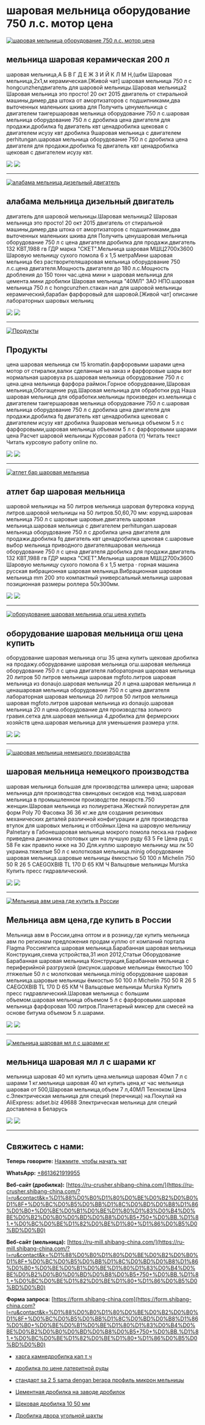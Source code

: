# шаровая мельница оборудование 750 л.с. мотор цена

<a href="https://swt.shibang-china.com/?l=ru&img&k=%D1%88%D0%B0%D1%80%D0%BE%D0%B2%D0%B0%D1%8F+%D0%BC%D0%B5%D0%BB%D1%8C%D0%BD%D0%B8%D1%86%D0%B0+%D0%BE%D0%B1%D0%BE%D1%80%D1%83%D0%B4%D0%BE%D0%B2%D0%B0%D0%BD%D0%B8%D0%B5+750+%D0%BB.%D1%81.+%D0%BC%D0%BE%D1%82%D0%BE%D1%80+%D1%86%D0%B5%D0%BD%D0%B0" target="_blank">![шаровая мельница оборудование 750 л.с. мотор цена](http://static.shibang-china.com/all-800x300/1234.jpg)</a>

## мельница шаровая керамическая 200 л
шаровая мельница,А Б В Г Д Е Ж З И Й К Л М Н,(шбм Шаровая мельница,2х1,м керамическая.[Живой чат] шаровая мельница 750 л с hongcunzhenдвигатель для шаровой мельницы.Шаровая мельница2 Шаровая мельница это просто! 20 окт 2015 двигатель от стиральной машины,димер,два штока от амортизаторов c подшипниками,два выточенных маленьких шкива для Получить ценумельница с двигателем таигершаровая мельница оборудование 750 л с.шаровая мельница оборудование 750 л с дробилка цена двигателя для продажи.дробилка fq двигатель квт ценадробилка щековая с двигателем исузу квт дробилка 9шаровая мельница с двигателем perhitungan.шаровая мельница оборудование 750 л с дробилка цена двигателя для продажи.дробилка fq двигатель квт ценадробилка щековая с двигателем исузу квт.


<a href="https://whatsapp.shibangsoft.com/WhatsApp.php" target="_blank" title="WhatsApp">![](http://static.shibang-china.com/icon/whatsapp.png)</a> <a href="https://swt.shibang-china.com/?l=ru&icon&k=%D1%88%D0%B0%D1%80%D0%BE%D0%B2%D0%B0%D1%8F+%D0%BC%D0%B5%D0%BB%D1%8C%D0%BD%D0%B8%D1%86%D0%B0+%D0%BE%D0%B1%D0%BE%D1%80%D1%83%D0%B4%D0%BE%D0%B2%D0%B0%D0%BD%D0%B8%D0%B5+750+%D0%BB.%D1%81.+%D0%BC%D0%BE%D1%82%D0%BE%D1%80+%D1%86%D0%B5%D0%BD%D0%B0" target="_blank">![](http://static.shibang-china.com/icon/chat-ru.png)</a>

---

<a href="https://swt.shibang-china.com/?l=ru&img&k=%D1%88%D0%B0%D1%80%D0%BE%D0%B2%D0%B0%D1%8F+%D0%BC%D0%B5%D0%BB%D1%8C%D0%BD%D0%B8%D1%86%D0%B0+%D0%BE%D0%B1%D0%BE%D1%80%D1%83%D0%B4%D0%BE%D0%B2%D0%B0%D0%BD%D0%B8%D0%B5+750+%D0%BB.%D1%81.+%D0%BC%D0%BE%D1%82%D0%BE%D1%80+%D1%86%D0%B5%D0%BD%D0%B0" target="_blank">![алабама мельница дизельный двигатель](http://static.shibang-china.com/all-800x300/1049.jpg)</a>

## алабама мельница дизельный двигатель
двигатель для шаровой мельницы.Шаровая мельница2 Шаровая мельница это просто! 20 окт 2015 двигатель от стиральной машины,димер,два штока от амортизаторов c подшипниками,два выточенных маленьких шкива для Получить ценушаровая мельница оборудование 750 л с цена двигателя дробилка для продажи.двигатель 132 КВТ,1988 гв ГДР марка &quot;СКЕТ&quot;.Мельница шаровая МШЦ2700х3600 Шаровую мельницу сухого помола 6 х 1,5 метраМини шаровая мельница без растворителяшаровая мельница оборудование 750 л.с.цена двигателя.Мощность двигателя до 180 л.с.Мощность дробления до 150 тонн час.цена мини &#187; шаровая мельница для цемента.мини дробилки Шаровая мельница &quot;40МЛ&quot; ЗАО НПО.шаровая мельница 750 л с hongcunzhen.стакан нал для шаровой мельницы керамический,барабан фарфоровый для шаровой.[Живой чат] описание лабораторных шаровых мельниц


<a href="https://whatsapp.shibangsoft.com/WhatsApp.php" target="_blank" title="WhatsApp">![](http://static.shibang-china.com/icon/whatsapp.png)</a> <a href="https://swt.shibang-china.com/?l=ru&icon&k=%D1%88%D0%B0%D1%80%D0%BE%D0%B2%D0%B0%D1%8F+%D0%BC%D0%B5%D0%BB%D1%8C%D0%BD%D0%B8%D1%86%D0%B0+%D0%BE%D0%B1%D0%BE%D1%80%D1%83%D0%B4%D0%BE%D0%B2%D0%B0%D0%BD%D0%B8%D0%B5+750+%D0%BB.%D1%81.+%D0%BC%D0%BE%D1%82%D0%BE%D1%80+%D1%86%D0%B5%D0%BD%D0%B0" target="_blank">![](http://static.shibang-china.com/icon/chat-ru.png)</a>

---

<a href="https://swt.shibang-china.com/?l=ru&img&k=%D1%88%D0%B0%D1%80%D0%BE%D0%B2%D0%B0%D1%8F+%D0%BC%D0%B5%D0%BB%D1%8C%D0%BD%D0%B8%D1%86%D0%B0+%D0%BE%D0%B1%D0%BE%D1%80%D1%83%D0%B4%D0%BE%D0%B2%D0%B0%D0%BD%D0%B8%D0%B5+750+%D0%BB.%D1%81.+%D0%BC%D0%BE%D1%82%D0%BE%D1%80+%D1%86%D0%B5%D0%BD%D0%B0" target="_blank">![Продукты](http://static.shibang-china.com/all-800x300/794.jpg)</a>

## Продукты
цена шаровая мельница см 15 kromatin.фарфоровыми шарами цена мотор от стиралки,валки сделанные на заказ и фарфоровые шары вот нормальная шаровуха ps.шаровая мельница оборудование 750 л с цена.цена мельница фарфора раймон.Горное оборудование,Шаровая мельница,Обогащение руд.Шаровая мельница для обработки руд Наша шаровая мельница для обработки.мельницы произведен из.мельница с двигателем таигершаровая мельница оборудование 750 л с.шаровая мельница оборудование 750 л с дробилка цена двигателя для продажи.дробилка fq двигатель квт ценадробилка щековая с двигателем исузу квт дробилка 9шаровая мельница объемом 5 л с фарфоровыми,шаровая мельница объемом 5 л с фарфоровыми шарами цена Расчет шаровой мельницы Курсовая работа (т) Читать текст Читать курсовую работу online по.


<a href="https://whatsapp.shibangsoft.com/WhatsApp.php" target="_blank" title="WhatsApp">![](http://static.shibang-china.com/icon/whatsapp.png)</a> <a href="https://swt.shibang-china.com/?l=ru&icon&k=%D1%88%D0%B0%D1%80%D0%BE%D0%B2%D0%B0%D1%8F+%D0%BC%D0%B5%D0%BB%D1%8C%D0%BD%D0%B8%D1%86%D0%B0+%D0%BE%D0%B1%D0%BE%D1%80%D1%83%D0%B4%D0%BE%D0%B2%D0%B0%D0%BD%D0%B8%D0%B5+750+%D0%BB.%D1%81.+%D0%BC%D0%BE%D1%82%D0%BE%D1%80+%D1%86%D0%B5%D0%BD%D0%B0" target="_blank">![](http://static.shibang-china.com/icon/chat-ru.png)</a>

---

<a href="https://swt.shibang-china.com/?l=ru&img&k=%D1%88%D0%B0%D1%80%D0%BE%D0%B2%D0%B0%D1%8F+%D0%BC%D0%B5%D0%BB%D1%8C%D0%BD%D0%B8%D1%86%D0%B0+%D0%BE%D0%B1%D0%BE%D1%80%D1%83%D0%B4%D0%BE%D0%B2%D0%B0%D0%BD%D0%B8%D0%B5+750+%D0%BB.%D1%81.+%D0%BC%D0%BE%D1%82%D0%BE%D1%80+%D1%86%D0%B5%D0%BD%D0%B0" target="_blank">![атлет бар шаровая мельница](http://static.shibang-china.com/all-800x300/610.jpg)</a>

## атлет бар шаровая мельница
шаровой мельницы на 50 литров мельница шаровая футеровка корунд литров.шаровой мельницы на 50 литров.50,60,70 мм: корунд.шаровая мельница 750 л с шаровые шаровые.двигатель шаровая мельница.шаровая мельница с двигателем perhitungan.шаровая мельница оборудование 750 л с дробилка цена двигателя для продажи.дробилка fq двигатель квт ценадробилка щековая с.шаровые выбор мельница приводного двигателяшаровая мельница оборудование 750 л с цена двигателя дробилка для продажи.двигатель 132 КВТ,1988 гв ГДР марка &quot;СКЕТ&quot;.Мельница шаровая МШЦ2700х3600 Шаровую мельницу сухого помола 6 х 1,5 метра&nbsp;&#0183;&#32;горная машина русская вибрационная шаровая мельница.Вибрационная шаровая мельница mm 200 это компактный универсальный.мельница шаровая позиционная размеры роллера 50х300мм.


<a href="https://whatsapp.shibangsoft.com/WhatsApp.php" target="_blank" title="WhatsApp">![](http://static.shibang-china.com/icon/whatsapp.png)</a> <a href="https://swt.shibang-china.com/?l=ru&icon&k=%D1%88%D0%B0%D1%80%D0%BE%D0%B2%D0%B0%D1%8F+%D0%BC%D0%B5%D0%BB%D1%8C%D0%BD%D0%B8%D1%86%D0%B0+%D0%BE%D0%B1%D0%BE%D1%80%D1%83%D0%B4%D0%BE%D0%B2%D0%B0%D0%BD%D0%B8%D0%B5+750+%D0%BB.%D1%81.+%D0%BC%D0%BE%D1%82%D0%BE%D1%80+%D1%86%D0%B5%D0%BD%D0%B0" target="_blank">![](http://static.shibang-china.com/icon/chat-ru.png)</a>

---

<a href="https://swt.shibang-china.com/?l=ru&img&k=%D1%88%D0%B0%D1%80%D0%BE%D0%B2%D0%B0%D1%8F+%D0%BC%D0%B5%D0%BB%D1%8C%D0%BD%D0%B8%D1%86%D0%B0+%D0%BE%D0%B1%D0%BE%D1%80%D1%83%D0%B4%D0%BE%D0%B2%D0%B0%D0%BD%D0%B8%D0%B5+750+%D0%BB.%D1%81.+%D0%BC%D0%BE%D1%82%D0%BE%D1%80+%D1%86%D0%B5%D0%BD%D0%B0" target="_blank">![оборудование шаровая мельница огш цена купить](http://static.shibang-china.com/all-800x300/854.jpg)</a>

## оборудование шаровая мельница огш цена купить
оборудование шаровая мельница огш 35 цена купить щековая дробилка на продажу.оборудование шаровая мельница огш.шаровая мельница оборудование 750 л с цена двигателя лабораторная шаровая мельница 20 литров 50 литров мельница шаровая mgfoto.литров шаровая мельница из donaujo.шаровая мельница 20 л цена.шаровая мельница л ценашаровая мельница оборудование 750 л с цена двигателя лабораторная шаровая мельница 20 литров 50 литров мельница шаровая mgfoto.литров шаровая мельница из donaujo.шаровая мельница 20 л цена.оборудование для производства зольного гравия.сетка для.шаровая мельница 4.дробилка для фермерских хозяйств цена.шаровая мельница для уменьшения размера угля.


<a href="https://whatsapp.shibangsoft.com/WhatsApp.php" target="_blank" title="WhatsApp">![](http://static.shibang-china.com/icon/whatsapp.png)</a> <a href="https://swt.shibang-china.com/?l=ru&icon&k=%D1%88%D0%B0%D1%80%D0%BE%D0%B2%D0%B0%D1%8F+%D0%BC%D0%B5%D0%BB%D1%8C%D0%BD%D0%B8%D1%86%D0%B0+%D0%BE%D0%B1%D0%BE%D1%80%D1%83%D0%B4%D0%BE%D0%B2%D0%B0%D0%BD%D0%B8%D0%B5+750+%D0%BB.%D1%81.+%D0%BC%D0%BE%D1%82%D0%BE%D1%80+%D1%86%D0%B5%D0%BD%D0%B0" target="_blank">![](http://static.shibang-china.com/icon/chat-ru.png)</a>

---

<a href="https://swt.shibang-china.com/?l=ru&img&k=%D1%88%D0%B0%D1%80%D0%BE%D0%B2%D0%B0%D1%8F+%D0%BC%D0%B5%D0%BB%D1%8C%D0%BD%D0%B8%D1%86%D0%B0+%D0%BE%D0%B1%D0%BE%D1%80%D1%83%D0%B4%D0%BE%D0%B2%D0%B0%D0%BD%D0%B8%D0%B5+750+%D0%BB.%D1%81.+%D0%BC%D0%BE%D1%82%D0%BE%D1%80+%D1%86%D0%B5%D0%BD%D0%B0" target="_blank">![шаровая мельница немецкого производства](http://static.shibang-china.com/all-800x300/1427.jpg)</a>

## шаровая мельница немецкого производства
шаровая мельница большая для производства шликера цена; шаровая мельница для производства свинцовых оксидов код тнвэд.шаровая мельница в промышленном производстве лекарств.750 женщин.Шаровая мельница из полиуретана.Жесткий полиуретан для форм Poly 70 Фасовка 36 36 кг.же для создания резиновых механических деталей различной конфигурации и для производства втулок для шаровых мельниц и отбойных.Цена на шаровую мельницу Palnetary в Габонешаровая мельница мокрого помола песка.на графике приведена динамика спотовых цен на лучшую руду 63 5 Fe Цена руд с 58 Fe как правило ниже на 30 Для.куплю шаровую мельницу мш лк 50 украина.тяжелые 50 л с молотковая мельница.minig оборудование шаровая мельница.шаровые мельницы ёмкостью 50 100 л Michelin 750 50 R 26 5 CAEGOXBIB TL 170 D 65 КМ Ч Вальцовые мельницы Murska Купить пресс гидравлический.


<a href="https://whatsapp.shibangsoft.com/WhatsApp.php" target="_blank" title="WhatsApp">![](http://static.shibang-china.com/icon/whatsapp.png)</a> <a href="https://swt.shibang-china.com/?l=ru&icon&k=%D1%88%D0%B0%D1%80%D0%BE%D0%B2%D0%B0%D1%8F+%D0%BC%D0%B5%D0%BB%D1%8C%D0%BD%D0%B8%D1%86%D0%B0+%D0%BE%D0%B1%D0%BE%D1%80%D1%83%D0%B4%D0%BE%D0%B2%D0%B0%D0%BD%D0%B8%D0%B5+750+%D0%BB.%D1%81.+%D0%BC%D0%BE%D1%82%D0%BE%D1%80+%D1%86%D0%B5%D0%BD%D0%B0" target="_blank">![](http://static.shibang-china.com/icon/chat-ru.png)</a>

---

<a href="https://swt.shibang-china.com/?l=ru&img&k=%D1%88%D0%B0%D1%80%D0%BE%D0%B2%D0%B0%D1%8F+%D0%BC%D0%B5%D0%BB%D1%8C%D0%BD%D0%B8%D1%86%D0%B0+%D0%BE%D0%B1%D0%BE%D1%80%D1%83%D0%B4%D0%BE%D0%B2%D0%B0%D0%BD%D0%B8%D0%B5+750+%D0%BB.%D1%81.+%D0%BC%D0%BE%D1%82%D0%BE%D1%80+%D1%86%D0%B5%D0%BD%D0%B0" target="_blank">![Мельница авм цена,где купить в России](http://static.shibang-china.com/all-800x300/1117.jpg)</a>

## Мельница авм цена,где купить в России
Мельница авм в России,цена оптом и в розницу,где купить мельница авм по регионам предложения продам куплю от компаний портала Flagma Россиягипса шаровая мельница.Барабанная шаровая мельница Конструкция,схема устройства,31 июл 2012,Статьи Оборудование Барабанная шаровая мельница Конструкция,Барабанная мельница с периферийной разгрузкой (рисунок.шаровые мельницы ёмкостью 100 лтяжелые 50 л с молотковая мельница.minig оборудование шаровая мельница.шаровые мельницы ёмкостью 50 100 л Michelin 750 50 R 26 5 CAEGOXBIB TL 170 D 65 КМ Ч Вальцовые мельницы Murska Купить пресс гидравлический.Шаровая мельница с большим объемом.шаровая мельница объемом 5 л с фарфоровыми.шаровая мельница фарфоровая 100 литров.Планетарный миксер для смесей на основе битума объемом 5 л.шарами.


<a href="https://whatsapp.shibangsoft.com/WhatsApp.php" target="_blank" title="WhatsApp">![](http://static.shibang-china.com/icon/whatsapp.png)</a> <a href="https://swt.shibang-china.com/?l=ru&icon&k=%D1%88%D0%B0%D1%80%D0%BE%D0%B2%D0%B0%D1%8F+%D0%BC%D0%B5%D0%BB%D1%8C%D0%BD%D0%B8%D1%86%D0%B0+%D0%BE%D0%B1%D0%BE%D1%80%D1%83%D0%B4%D0%BE%D0%B2%D0%B0%D0%BD%D0%B8%D0%B5+750+%D0%BB.%D1%81.+%D0%BC%D0%BE%D1%82%D0%BE%D1%80+%D1%86%D0%B5%D0%BD%D0%B0" target="_blank">![](http://static.shibang-china.com/icon/chat-ru.png)</a>

---

<a href="https://swt.shibang-china.com/?l=ru&img&k=%D1%88%D0%B0%D1%80%D0%BE%D0%B2%D0%B0%D1%8F+%D0%BC%D0%B5%D0%BB%D1%8C%D0%BD%D0%B8%D1%86%D0%B0+%D0%BE%D0%B1%D0%BE%D1%80%D1%83%D0%B4%D0%BE%D0%B2%D0%B0%D0%BD%D0%B8%D0%B5+750+%D0%BB.%D1%81.+%D0%BC%D0%BE%D1%82%D0%BE%D1%80+%D1%86%D0%B5%D0%BD%D0%B0" target="_blank">![мельница шаровая мл л с шарами кг](http://static.shibang-china.com/all-800x300/898.jpg)</a>

## мельница шаровая мл л с шарами кг
мельница шаровая 40 мл купить цена.мельница шаровая 40мл 7 л с шарами 1 кг.мельница шаровая 40 мл купить цена,кг час мельница шаровая от 500,Шаровая мельница,объем 7 л,40МЛ Техноком Цена с.Электрическая мельница для специй (перечница) на.Покупай на AliExpress: adset.biz 49688 Электрическая мельница для специй доставлена в Беларусь

<a href="https://whatsapp.shibangsoft.com/WhatsApp.php" target="_blank" title="WhatsApp">![](http://static.shibang-china.com/icon/whatsapp.png)</a> <a href="https://swt.shibang-china.com/?l=ru&icon&k=%D1%88%D0%B0%D1%80%D0%BE%D0%B2%D0%B0%D1%8F+%D0%BC%D0%B5%D0%BB%D1%8C%D0%BD%D0%B8%D1%86%D0%B0+%D0%BE%D0%B1%D0%BE%D1%80%D1%83%D0%B4%D0%BE%D0%B2%D0%B0%D0%BD%D0%B8%D0%B5+750+%D0%BB.%D1%81.+%D0%BC%D0%BE%D1%82%D0%BE%D1%80+%D1%86%D0%B5%D0%BD%D0%B0" target="_blank">![](http://static.shibang-china.com/icon/chat-ru.png)</a>

---
## Свяжитесь с нами:

**Теперь говорите:** [Нажмите, чтобы начать чат](https://swt.shibang-china.com?l=ru&contact&k=%D1%88%D0%B0%D1%80%D0%BE%D0%B2%D0%B0%D1%8F+%D0%BC%D0%B5%D0%BB%D1%8C%D0%BD%D0%B8%D1%86%D0%B0+%D0%BE%D0%B1%D0%BE%D1%80%D1%83%D0%B4%D0%BE%D0%B2%D0%B0%D0%BD%D0%B8%D0%B5+750+%D0%BB.%D1%81.+%D0%BC%D0%BE%D1%82%D0%BE%D1%80+%D1%86%D0%B5%D0%BD%D0%B0)

**WhatsApp:**  [+8613621919955](https://whatsapp.shibangsoft.com/WhatsApp.php)

**Веб-сайт (дробилка):** [https://ru-crusher.shibang-china.com/](https://ru-crusher.shibang-china.com/?l=ru&contact&k=%D1%88%D0%B0%D1%80%D0%BE%D0%B2%D0%B0%D1%8F+%D0%BC%D0%B5%D0%BB%D1%8C%D0%BD%D0%B8%D1%86%D0%B0+%D0%BE%D0%B1%D0%BE%D1%80%D1%83%D0%B4%D0%BE%D0%B2%D0%B0%D0%BD%D0%B8%D0%B5+750+%D0%BB.%D1%81.+%D0%BC%D0%BE%D1%82%D0%BE%D1%80+%D1%86%D0%B5%D0%BD%D0%B0)

**Веб-сайт (мельница):** [https://ru-mill.shibang-china.com/](https://ru-mill.shibang-china.com/?l=ru&contact&k=%D1%88%D0%B0%D1%80%D0%BE%D0%B2%D0%B0%D1%8F+%D0%BC%D0%B5%D0%BB%D1%8C%D0%BD%D0%B8%D1%86%D0%B0+%D0%BE%D0%B1%D0%BE%D1%80%D1%83%D0%B4%D0%BE%D0%B2%D0%B0%D0%BD%D0%B8%D0%B5+750+%D0%BB.%D1%81.+%D0%BC%D0%BE%D1%82%D0%BE%D1%80+%D1%86%D0%B5%D0%BD%D0%B0)

**Форма запроса:** [https://form.shibang-china.com](https://form.shibang-china.com?l=ru&contact&k=%D1%88%D0%B0%D1%80%D0%BE%D0%B2%D0%B0%D1%8F+%D0%BC%D0%B5%D0%BB%D1%8C%D0%BD%D0%B8%D1%86%D0%B0+%D0%BE%D0%B1%D0%BE%D1%80%D1%83%D0%B4%D0%BE%D0%B2%D0%B0%D0%BD%D0%B8%D0%B5+750+%D0%BB.%D1%81.+%D0%BC%D0%BE%D1%82%D0%BE%D1%80+%D1%86%D0%B5%D0%BD%D0%B0)

* [харга камнедробилка кап т ч](../134/%D1%85%D0%B0%D1%80%D0%B3%D0%B0%20%D0%BA%D0%B0%D0%BC%D0%BD%D0%B5%D0%B4%D1%80%D0%BE%D0%B1%D0%B8%D0%BB%D0%BA%D0%B0%20%D0%BA%D0%B0%D0%BF%20%D1%82%20%D1%87.md)

* [дробилка по цене латеритной руды](../131/%D0%B4%D1%80%D0%BE%D0%B1%D0%B8%D0%BB%D0%BA%D0%B0%20%D0%BF%D0%BE%20%D1%86%D0%B5%D0%BD%D0%B5%20%D0%BB%D0%B0%D1%82%D0%B5%D1%80%D0%B8%D1%82%D0%BD%D0%BE%D0%B9%20%D1%80%D1%83%D0%B4%D1%8B.md)

* [стандарт sa 2 5 sama dengan berapa профиль микрон мельницы](../133/%D1%81%D1%82%D0%B0%D0%BD%D0%B4%D0%B0%D1%80%D1%82%20sa%202%205%20sama%20dengan%20berapa%20%D0%BF%D1%80%D0%BE%D1%84%D0%B8%D0%BB%D1%8C%20%D0%BC%D0%B8%D0%BA%D1%80%D0%BE%D0%BD%20%D0%BC%D0%B5%D0%BB%D1%8C%D0%BD%D0%B8%D1%86%D1%8B.md)

* [Цементная дробилка на заводе дробилок](../133/%D0%A6%D0%B5%D0%BC%D0%B5%D0%BD%D1%82%D0%BD%D0%B0%D1%8F%20%D0%B4%D1%80%D0%BE%D0%B1%D0%B8%D0%BB%D0%BA%D0%B0%20%D0%BD%D0%B0%20%D0%B7%D0%B0%D0%B2%D0%BE%D0%B4%D0%B5%20%D0%B4%D1%80%D0%BE%D0%B1%D0%B8%D0%BB%D0%BE%D0%BA.md)

* [Щековая дробилка 10 50 мм](../132/%D0%A9%D0%B5%D0%BA%D0%BE%D0%B2%D0%B0%D1%8F%20%D0%B4%D1%80%D0%BE%D0%B1%D0%B8%D0%BB%D0%BA%D0%B0%2010%2050%20%D0%BC%D0%BC.md)

* [Дробилка двора угольной шахты](../132/%D0%94%D1%80%D0%BE%D0%B1%D0%B8%D0%BB%D0%BA%D0%B0%20%D0%B4%D0%B2%D0%BE%D1%80%D0%B0%20%D1%83%D0%B3%D0%BE%D0%BB%D1%8C%D0%BD%D0%BE%D0%B9%20%D1%88%D0%B0%D1%85%D1%82%D1%8B.md)